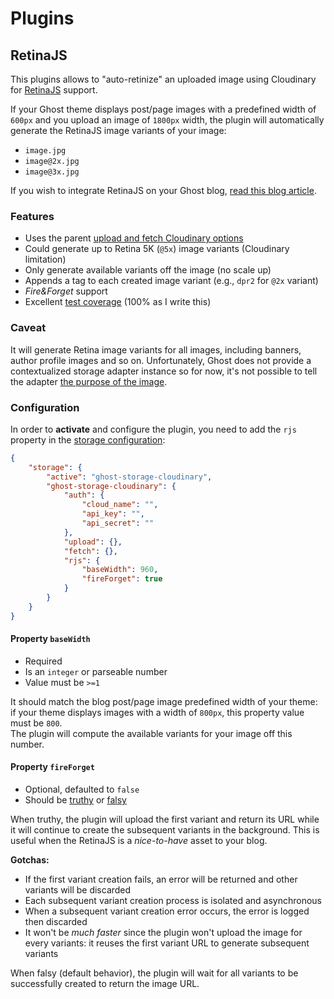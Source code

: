 # Plugins

## RetinaJS

This plugins allows to "auto-retinize" an uploaded image using Cloudinary for [RetinaJS](http://imulus.github.io/retinajs/) support.

If your Ghost theme displays post/page images with a predefined width of `600px` and you upload an image of `1800px` width, the plugin will automatically generate the RetinaJS image variants of your image:

- `image.jpg`
- `image@2x.jpg`
- `image@3x.jpg`

If you wish to integrate RetinaJS on your Ghost blog, [read this blog article](http://blog.eexit.net/ghost-retinajs-integration/).

### Features

- Uses the parent [upload and fetch Cloudinary options](https://github.com/eexit/ghost-storage-cloudinary#configuration)
- Could generate up to Retina 5K (`@5x`) image variants (Cloudinary limitation)
- Only generate available variants off the image (no scale up)
- Appends a tag to each created image variant (e.g., `dpr2` for `@2x` variant)
- *Fire&Forget* support
- Excellent [test coverage](https://codeclimate.com/github/eexit/ghost-storage-cloudinary) (100% as I write this)

### Caveat

It will generate Retina image variants for all images, including banners, author profile images and so on. Unfortunately, Ghost does not provide a contextualized storage adapter instance so for now, it's not possible to tell the adapter [the purpose of the image](https://forum.ghost.org/t/storage-adapter-context/1693).

### Configuration

In order to **activate** and configure the plugin, you need to add the `rjs` property in the [storage configuration](../configuration.sample.json):

```json
{
    "storage": {
        "active": "ghost-storage-cloudinary",
        "ghost-storage-cloudinary": {
            "auth": {
                "cloud_name": "",
                "api_key": "",
                "api_secret": ""
            },
            "upload": {},
            "fetch": {},
            "rjs": {
                "baseWidth": 960,
                "fireForget": true
            }
        }
    }
}
```

#### Property `baseWidth`

- Required
- Is an `integer` or parseable number
- Value must be `>=1`

It should match the blog post/page image predefined width of your theme: if your theme displays images with a width of `800px`, this property value must be `800`.  
The plugin will compute the available variants for your image off this number.

#### Property `fireForget`

- Optional, defaulted to `false`
- Should be [truthy](https://developer.mozilla.org/en-US/docs/Glossary/Truthy) or [falsy](https://developer.mozilla.org/en-US/docs/Glossary/Falsy)

When truthy, the plugin will upload the first variant and return its URL while it will continue to create the subsequent variants in the background. This is useful when the RetinaJS is a *nice-to-have* asset to your blog.

**Gotchas:**

- If the first variant creation fails, an error will be returned and other variants will be discarded
- Each subsequent variant creation process is isolated and asynchronous
- When a subsequent variant creation error occurs, the error is logged then discarded
- It won't be *much faster* since the plugin won't upload the image for every variants: it reuses the first variant URL to generate subsequent variants

When falsy (default behavior), the plugin will wait for all variants to be successfully created to return the image URL.
